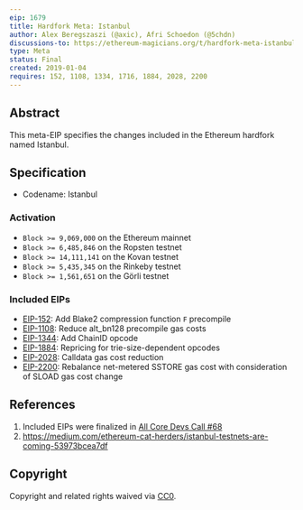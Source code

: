 ```yaml
---
eip: 1679
title: Hardfork Meta: Istanbul
author: Alex Beregszaszi (@axic), Afri Schoedon (@5chdn)
discussions-to: https://ethereum-magicians.org/t/hardfork-meta-istanbul-discussion/3207
type: Meta
status: Final
created: 2019-01-04
requires: 152, 1108, 1334, 1716, 1884, 2028, 2200
---
```


## Abstract

This meta-EIP specifies the changes included in the Ethereum hardfork named Istanbul.

## Specification

- Codename: Istanbul

### Activation
  - `Block >= 9,069,000` on the Ethereum mainnet
  - `Block >= 6,485,846` on the Ropsten testnet
  - `Block >= 14,111,141` on the Kovan testnet
  - `Block >= 5,435,345` on the Rinkeby testnet
  - `Block >= 1,561,651` on the Görli testnet

### Included EIPs
  - [EIP-152](https://eips.ethereum.org/EIPS/eip-152): Add Blake2 compression function `F` precompile
  - [EIP-1108](https://eips.ethereum.org/EIPS/eip-1108): Reduce alt_bn128 precompile gas costs
  - [EIP-1344](https://eips.ethereum.org/EIPS/eip-1344): Add ChainID opcode
  - [EIP-1884](https://eips.ethereum.org/EIPS/eip-1884): Repricing for trie-size-dependent opcodes
  - [EIP-2028](https://eips.ethereum.org/EIPS/eip-2028): Calldata gas cost reduction
  - [EIP-2200](https://eips.ethereum.org/EIPS/eip-2200): Rebalance net-metered SSTORE gas cost with consideration of SLOAD gas cost change

## References

1. Included EIPs were finalized in [All Core Devs Call #68](https://github.com/ethereum/pm/blob/master/All%20Core%20Devs%20Meetings/Meeting%2068.md)
2. https://medium.com/ethereum-cat-herders/istanbul-testnets-are-coming-53973bcea7df

## Copyright

Copyright and related rights waived via [CC0](https://creativecommons.org/publicdomain/zero/1.0/).
